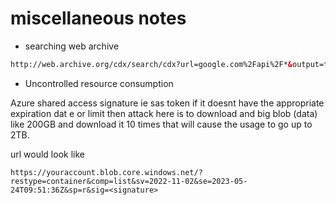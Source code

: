 # miscellaneous notes

-   searching web archive

```html
http://web.archive.org/cdx/search/cdx?url=google.com%2Fapi%2F*&output=text&fl=original&collapse=urlkey&from=
```

-   Uncontrolled resource consumption

Azure shared access signature ie sas token if it doesnt have the appropriate expiration dat e or limit then attack here is to download and big blob (data) like 200GB and download it 10 times that will cause the usage to go up to 2TB.

url would look like
```
https://youraccount.blob.core.windows.net/?restype=container&comp=list&sv=2022-11-02&se=2023-05-24T09:51:36Z&sp=r&sig=<signature>

```